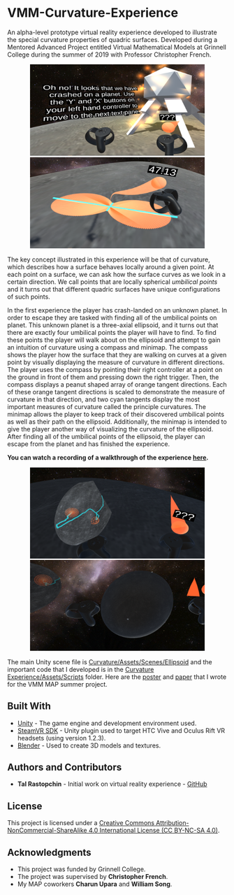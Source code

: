 # VMM-Curvature-Experience

An alpha-level prototype virtual reality experience developed to illustrate the special curvature properties of quadric surfaces. Developed during a Mentored Advanced Project entitled Virtual Mathematical Models at Grinnell College during the summer of 2019 with Professor Christopher French.

<p align="center">
  <img src="/resources/curvature01.PNG" alt="The introductory scene of the experience tells that the player has crash-landed on an unknown planet and explains how to navigate the text based tutorial." width="400">

  <img src="/resources/curvature02.PNG" alt="A player uses the curvature compass to take a visual reading of the curvature of the point in front of them. The peanut shape of the compass illustrates the planet is locally curving more left-to-right than it is curving front-to-back." width="400">
</p>

The key concept illustrated in this experience will be that of curvature, which describes how a surface behaves locally around a given point. At each point on a surface, we can ask how the surface curves as we look in a certain direction. We call points that are locally spherical *umbilical points* and it turns out that different quadric surfaces have unique configurations of such points.

In the first experience the  player has crash-landed on an unknown planet. In order to escape they are tasked with finding all of the umbilical points on planet. This unknown planet is a three-axial ellipsoid, and it turns out that there are exactly four umbilical points the player will have to find. To find these points the player will walk about on the ellipsoid and attempt to gain an intuition of curvature using a compass and minimap. The compass shows the player how the surface that they are walking on curves at a given point by visually displaying the measure of curvature in different directions. The player uses the compass by pointing their right controller at a point on the ground in front of them and pressing down the right trigger. Then, the compass displays a peanut shaped array of orange tangent directions. Each of these orange tangent directions is scaled to demonstrate the measure of curvature in that direction, and two cyan tangents display the most important measures of curvature called the principle curvatures. The minimap allows the player to keep track of their discovered umbilical points as well as their path on the ellipsoid. Additionally, the minimap is intended to give the player another way of visualizing the curvature of the ellipsoid. After finding all of the umbilical points of the ellipsoid, the player can escape from the planet and has finished the experience.

**You can watch a recording of a walkthrough of the experience [here](https://www.youtube.com/watch?v=LUnQkEoExlo).**

<p align="center">
  <img src="/resources/curvature04.PNG" alt="The player looks at their minimap which shows them their path traveled on the surface of the planet as well as a marked umbilical point which they have already discovered." width="400">

  <img src="/resources/curvature06.PNG" alt="The player has found all four umbilical points and has escaped the planet. From high up the player can see the entire planet as well as two of their discovered umbilical points." width="400">
</p>

The main Unity scene file is [Curvature/Assets/Scenes/Ellipsoid](https://github.com/GCIEL/VMM-Curvature-Experience/blob/master/Curvature%20Experience/Assets/Scenes/Ellipsoid.unity) and the important code that I developed is in the [Curvature Experience/Assets/Scripts](https://github.com/GCIEL/VMM-Curvature-Experience/tree/master/Curvature%20Experience/Assets/Scripts) folder. Here are the [poster](https://github.com/GCIEL/VMM-Curvature-Experience/blob/master/resources/vmm_final_poster.pdf) and [paper](https://github.com/GCIEL/VMM-Curvature-Experience/blob/master/resources/vmm_final_paper.pdf) that I wrote for the VMM MAP summer project.

## Built With

* [Unity](https://unity3d.com/) - The game engine and development environment used.
* [SteamVR SDK](https://assetstore.unity.com/packages/templates/systems/steamvr-plugin-32647) - Unity plugin used to target HTC Vive and Oculus Rift VR headsets (using version 1.2.3).
* [Blender](https://www.blender.org/) - Used to create 3D models and textures.

## Authors and Contributors
*  **Tal Rastopchin** - Initial work on virtual reality experience - [GitHub](https://github.com/trastopchin)

## License

This project is licensed under a [Creative Commons Attribution-NonCommercial-ShareAlike 4.0 International License (CC BY-NC-SA 4.0)](https://creativecommons.org/licenses/by-nc-sa/4.0/).

## Acknowledgments

* This project was funded by Grinnell College.
* The project was supervised by **Christopher French**.
* My MAP coworkers **Charun Upara** and **William Song**.

